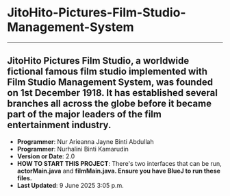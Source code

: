 # JitoHito-Pictures-Film-Studio-Management-System
-----------------------------------------------------------------------------------------------------------------------------------------------------------------------------------------------------------------------
JitoHito Pictures Film Studio, a worldwide fictional famous film studio implemented with Film Studio Management System, was founded on 1st December 1918. It has established several branches all across the globe before it became part of the major leaders of the film entertainment industry.
-----------------------------------------------------------------------------------------------------------------------------------------------------------------------------------------------------------------------
- <b>Programmer</b>: Nur Arieanna Jayne Binti Abdullah
- <b>Programmer</b>: Nurhalini Binti Kamarudin
- <b>Version or Date</b>: 2.0
- <b>HOW TO START THIS PROJECT</b>: There's two interfaces that can be run, <b>actorMain.java</b> and <b>filmMain.java. Ensure you have BlueJ to run these files.</b>
- <b>Last Updated</b>: 9 June 2025 3:05 p.m.
